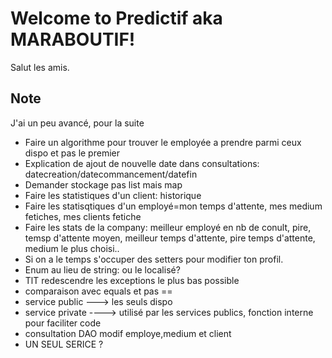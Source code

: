 # Welcome to Predictif aka MARABOUTIF!

Salut les amis.

## Note

J'ai un peu avancé, pour la suite

- Faire un algorithme pour trouver le employée a prendre parmi ceux dispo et pas le premier
- Explication de ajout de nouvelle date dans consultations: datecreation/datecommancement/datefin
- Demander stockage pas list mais map
- Faire les statistiques d'un client: historique
- Faire les statisqtiques d'un employé=mon temps d'attente, mes medium fetiches, mes clients fetiche
- Faire les stats de la company: meilleur employé en nb de conult, pire, temsp d'attente moyen, meilleur temps d'attente, pire temps d'attente, medium le plus choisi..
- Si on a le temps s'occuper des setters pour modifier ton profil.
- Enum au lieu de string: ou le localisé?
- TlT redescendre les exceptions le plus bas possible
- comparaison avec equals et pas ==
- service public ---> les seuls dispo
- service private ----> utilisé par les services publics, fonction interne pour faciliter code
- consultation DAO modif employe,medium et client
- UN SEUL SERICE ?
